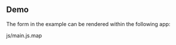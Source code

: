 ## Demo

The form in the example can be rendered within the following app:

<div id="preact"></div>

<script>
  var head = document.getElementsByTagName('head')[0];
  var scriptElement = document.createElement('script');
  scriptElement.setAttribute('type', 'text/javascript');
  scriptElement.setAttribute('src', 'js/main.js');
  head.appendChild(scriptElement);
  head.removeChild(scriptElement);
</script>

<File>js/main.js.map</File>

<Code src="example/App.jsx"/>

<SectionBreak />